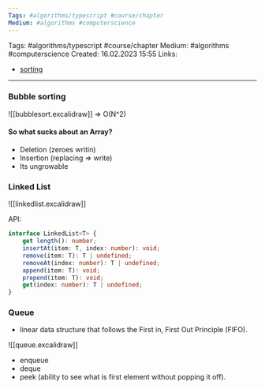 ```yaml
---
Tags: #algorithms/typescript #course/chapter
Medium: #algorithms #computerscience
---
```

Tags: #algorithms/typescript #course/chapter
Medium: #algorithms #computerscience
Created: 16.02.2023 15:55
Links: 
- [sorting](https://theprimeagen.github.io/fem-algos/lessons/our-second-algorithms/sort)
___

### Bubble sorting

![[bubblesort.excalidraw]] => O(N^2)

#### So what sucks about an Array?

-   Deletion (zeroes writin)
-   Insertion (replacing => write)
-   Its ungrowable

### Linked List

![[linkedlist.excalidraw]]

API:
```typescript
interface LinkedList<T> { 
	get length(): number; 
	insertAt(item: T, index: number): void;
	remove(item: T): T | undefined; 
	removeAt(index: number): T | undefined;
	append(item: T): void; 
	prepend(item: T): void; 
	get(index: number): T | undefined; 
}
```

### Queue
- linear data structure that follows the First in, First Out Principle (FIFO).

![[queue.excalidraw]]

-   enqueue
-   deque
-   peek (ability to see what is first element without popping it off).